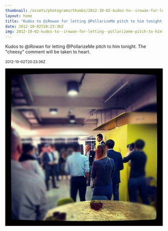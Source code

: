```yaml
---
thumbnail: /assets/photograms/thumbs/2012-10-02-kudos-to--irowan-for-letting--pollarizeme-pitch-to-him-tonight--the--cheesy--comment-will-be-taken-to-heart-.jpg
layout: home
title: "Kudos to @iRowan for letting @PollarizeMe pitch to him tonight. The \"cheesy\" comment will be taken to heart."
date: 2012-10-02T20:23:36Z
img: 2012-10-02-kudos-to--irowan-for-letting--pollarizeme-pitch-to-him-tonight--the--cheesy--comment-will-be-taken-to-heart-.jpg
---
```


Kudos to @iRowan for letting @PollarizeMe pitch to him tonight. The "cheesy" comment will be taken to heart.

<small>2012-10-02T20:23:36Z</small>

![Kudos to @iRowan for letting @PollarizeMe pitch to him tonight. The "cheesy" comment will be taken to heart.](2012-10-02-kudos-to--irowan-for-letting--pollarizeme-pitch-to-him-tonight--the--cheesy--comment-will-be-taken-to-heart-.jpg)
